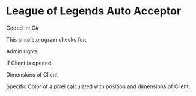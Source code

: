 <h1>League of Legends Auto Acceptor</h1>
<p>Coded in: C#</p>
<p>This simple program checks for:</p>
<p>Admin rights</p>
<p>If Client is opened</p>
<p>Dimensions of Client</p>
<p>Specific Color of a pixel calculated with position and dimensions of Client.</p>
